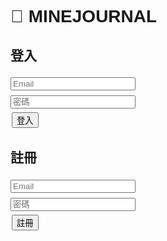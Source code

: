 <!DOCTYPE html>
<html lang="zh-Hant">
<head>
  <meta charset="UTF-8">
  <title>追星日記</title>
  <style>
    body { font-family: Arial; padding: 10px; }
    input, textarea { margin: 4px 0; width: 200px; }
    button { margin: 2px; }
    img { max-width: 120px; display:block; margin-top:4px; }
    li { border:1px solid #ccc; padding:8px; margin:6px 0; list-style:none; }
  </style>
</head>
<body>

<h1>🎵 MINEJOURNAL</h1>

<div id="loginDiv">
  <h2>登入</h2>
  <form id="loginForm">
    <input type="email" name="email" placeholder="Email" required><br>
    <input type="password" name="password" placeholder="密碼" required><br>
    <button type="submit">登入</button>
  </form>

  <h2>註冊</h2>
  <form id="signupForm">
    <input type="email" name="email" placeholder="Email" required><br>
    <input type="password" name="password" placeholder="密碼" required><br>
    <button type="submit">註冊</button>
  </form>
</div>

<div id="appDiv" style="display:none">
  <button id="logoutBtn">登出</button>

  <h2>新增 / 編輯演唱會紀錄</h2>
  <form id="recordForm">
    <input type="text" name="artist" placeholder="表演者/活動名稱" required><br>
    <input type="datetime-local" name="datetime" required><br>
    <input type="number" name="price" placeholder="票價"><br>
    <input type="text" name="seat" placeholder="座位/區域"><br>
    <input type="text" name="venue" placeholder="場地"><br>
    <textarea name="notes" placeholder="備註"></textarea><br>
    <input type="file" id="imageInput" accept="image/*"><br>
    <button type="submit">儲存</button>
  </form>

  <h2>我的紀錄</h2>
  <ul id="recordsList"></ul>
</div>

<script type="module">
import { initializeApp } from "https://www.gstatic.com/firebasejs/10.12.2/firebase-app.js";
import { getAuth, createUserWithEmailAndPassword, signInWithEmailAndPassword, signOut, onAuthStateChanged } from "https://www.gstatic.com/firebasejs/10.12.2/firebase-auth.js";
import { getFirestore, collection, addDoc, getDocs, query, where, deleteDoc, doc, updateDoc } from "https://www.gstatic.com/firebasejs/10.12.2/firebase-firestore.js";
import { getStorage, ref, uploadBytes, getDownloadURL } from "https://www.gstatic.com/firebasejs/10.12.2/firebase-storage.js";

// 🔹 Firebase 設定
const firebaseConfig = {
  apiKey: "AIzaSyBCss32anuzHUC4PkM2AQea0xswIRj9sbM",
  authDomain: "daily-d5009.firebaseapp.com",
  projectId: "daily-d5009",
  storageBucket: "daily-d5009.appspot.com", // ✅ 修正這裡
  messagingSenderId: "630564153291",
  appId: "1:630564153291:web:5f9e7672784fd511b6b84e",
  measurementId: "G-K3Y09STCHR"
};

const app = initializeApp(firebaseConfig);
const auth = getAuth(app);
const db = getFirestore(app);
const storage = getStorage(app);

const loginDiv = document.getElementById("loginDiv");
const appDiv = document.getElementById("appDiv");
const loginForm = document.getElementById("loginForm");
const signupForm = document.getElementById("signupForm");
const logoutBtn = document.getElementById("logoutBtn");
const recordForm = document.getElementById("recordForm");
const recordsList = document.getElementById("recordsList");
const imageInput = document.getElementById("imageInput");

let editingId = null;
let editingImageUrl = null;

// 🔹 監聽登入狀態
onAuthStateChanged(auth, user => {
  if(user){
    loginDiv.style.display = "none";
    appDiv.style.display = "block";
    loadRecords(user.uid);
  } else {
    loginDiv.style.display = "block";
    appDiv.style.display = "none";
  }
});

// 🔹 註冊
signupForm.addEventListener("submit", async e=>{
  e.preventDefault();
  const email = signupForm["email"].value;
  const password = signupForm["password"].value;
  try{
    await createUserWithEmailAndPassword(auth,email,password);
    alert("✅ 註冊成功！");
    signupForm.reset();
  } catch(err){
    alert("❌ 註冊失敗："+err.message);
  }
});

// 🔹 登入
loginForm.addEventListener("submit", async e=>{
  e.preventDefault();
  const email = loginForm["email"].value;
  const password = loginForm["password"].value;
  try{
    await signInWithEmailAndPassword(auth,email,password);
    loginForm.reset();
  } catch(err){
    alert("❌ 登入失敗："+err.message);
  }
});

// 🔹 登出
logoutBtn.addEventListener("click", async ()=>{
  try{
    await signOut(auth);
  } catch(err){
    alert("登出失敗："+err.message);
  }
});

// 🔹 儲存紀錄
recordForm.addEventListener("submit", async e=>{
  e.preventDefault();
  const user = auth.currentUser;
  if(!user) return;

  let imageUrl = editingImageUrl || "";
  const file = imageInput.files[0];
  if(file){
    const storageRef = ref(storage, `images/${user.uid}_${Date.now()}_${file.name}`);
    await uploadBytes(storageRef,file);
    imageUrl = await getDownloadURL(storageRef);
  }

  const data = {
    uid: user.uid,
    artist: recordForm["artist"].value,
    datetime: recordForm["datetime"].value,
    price: recordForm["price"].value,
    seat: recordForm["seat"].value,
    venue: recordForm["venue"].value,
    notes: recordForm["notes"].value,
    image: imageUrl,
    createdAt: new Date()
  };

  try{
    if(editingId){
      await updateDoc(doc(db,"concerts",editingId),data);
      editingId=null;
      editingImageUrl=null;
    } else{
      await addDoc(collection(db,"concerts"),data);
    }
    recordForm.reset();
    imageInput.value="";
    loadRecords(user.uid);
  } catch(err){
    alert("儲存失敗："+err.message);
  }
});

// 🔹 載入紀錄
async function loadRecords(uid){
  recordsList.innerHTML="";
  const q = query(collection(db,"concerts"),where("uid","==",uid));
  const snap = await getDocs(q);
  snap.forEach(docSnap=>{
    const d = docSnap.data();
    const li = document.createElement("li");
    li.innerHTML=`<strong>${d.artist}</strong> (${d.datetime})<br>
                  票價: ${d.price || "無"}　座位: ${d.seat || "無"}　場地: ${d.venue || "無"}<br>
                  備註: ${d.notes || ""}<br>`;
    if(d.image) li.innerHTML+=`<img src="${d.image}"><br>`;
    const editBtn = document.createElement("button");
    editBtn.textContent="編輯";
    editBtn.onclick=()=>startEdit(docSnap.id,d);
    const delBtn = document.createElement("button");
    delBtn.textContent="刪除";
    delBtn.onclick=async ()=>{
      await deleteDoc(doc(db,"concerts",docSnap.id));
      loadRecords(uid);
    };
    li.appendChild(editBtn);
    li.appendChild(delBtn);
    recordsList.appendChild(li);
  });
}

// 🔹 編輯
function startEdit(id,data){
  editingId=id;
  editingImageUrl=data.image || null;
  recordForm["artist"].value=data.artist;
  recordForm["datetime"].value=data.datetime;
  recordForm["price"].value=data.price;
  recordForm["seat"].value=data.seat;
  recordForm["venue"].value=data.venue;
  recordForm["notes"].value=data.notes;
}
</script>
</body>
</html>

